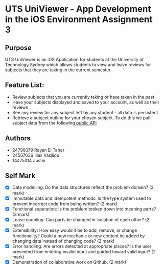# UTS UniViewer - App Development in the iOS Environment Assignment 3

## Purpose
UTS UniViewer is an iOS Application for students at the University of Technology Sydney which allows students to view and leave reviews for subjects that they are taking in the current semester.

## Feature List:
- Review subjects that you are currently taking or have taken in the past
- Have your subjects displayed and saved to your account, as well as their reviews
- See any review for any subject left by any student - all data is persistent
- Retrieve a subject outline for your chosen subject. To do this we pull subject data from the following [public API](https://cis-admin-api.uts.edu.au/subject-outlines/index.cfm/)

## Authors
- 24799379 Rayan El Taher
- 24567036 Ilias Vasiliou
- 14475014 Justin

## Self Mark
- [x] Data modelling: Do the data structures reflect the problem domain? (2 mark)  
- [x] Immutable data and idempotent methods: Is the type system used to prevent incorrect code from being written? (2 mark)  
- [x] Functional separation: Is the problem broken down into meaning parts? (3 mark)  
- [x] Loose coupling: Can parts be changed in isolation of each other? (2 mark)  
- [x] Extensibility: How easy would it be to add, remove, or change functionality? Could a new  mechanic or new content be added by changing data instead of changing code? (2 mark)  
- [x] Error handling: Are errors detected at appropriate places? Is the user prevented from  entering invalid input and guided toward valid input? (2 mark)  
- [x] Demonstration of collaborative work on Github. (2 mark)
